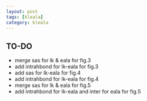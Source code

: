 ```yaml
---
layout: post
tags: [kleala]
category: kleala
---
```


## TO-DO
- merge sas for lk & eala for fig.3
- add intrahbond for lk-eala for fig.3
- add sas for lk-eala for fig.4
- add intrahbond for lk-eala for fig.4
- merge sas for lk & eala for fig.5
- add intrahbond for lk-eala and inter for eala for fig.5
